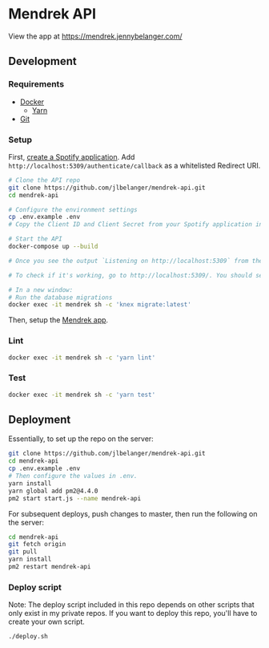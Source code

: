 # Mendrek API

View the app at https://mendrek.jennybelanger.com/

## Development

### Requirements

- [Docker](https://www.docker.com/get-started)
	- [Yarn](https://classic.yarnpkg.com/en/docs/install)
- [Git](https://git-scm.com/)

### Setup

First, [create a Spotify application](https://developer.spotify.com/dashboard/applications). Add `http://localhost:5309/authenticate/callback` as a whitelisted Redirect URI.

``` bash
# Clone the API repo
git clone https://github.com/jlbelanger/mendrek-api.git
cd mendrek-api

# Configure the environment settings
cp .env.example .env
# Copy the Client ID and Client Secret from your Spotify application into .env

# Start the API
docker-compose up --build

# Once you see the output `Listening on http://localhost:5309` from the web container and `mysqld: ready for connections` from the db container, it should be ready.

# To check if it's working, go to http://localhost:5309/. You should see `{"success": true}`.

# In a new window:
# Run the database migrations
docker exec -it mendrek sh -c 'knex migrate:latest'
```

Then, setup the [Mendrek app](https://github.com/jlbelanger/mendrek-app).

### Lint

``` bash
docker exec -it mendrek sh -c 'yarn lint'
```

### Test

``` bash
docker exec -it mendrek sh -c 'yarn test'
```

## Deployment

Essentially, to set up the repo on the server:

``` bash
git clone https://github.com/jlbelanger/mendrek-api.git
cd mendrek-api
cp .env.example .env
# Then configure the values in .env.
yarn install
yarn global add pm2@4.4.0
pm2 start start.js --name mendrek-api
```

For subsequent deploys, push changes to master, then run the following on the server:

``` bash
cd mendrek-api
git fetch origin
git pull
yarn install
pm2 restart mendrek-api
```

### Deploy script

Note: The deploy script included in this repo depends on other scripts that only exist in my private repos. If you want to deploy this repo, you'll have to create your own script.

``` bash
./deploy.sh
```
